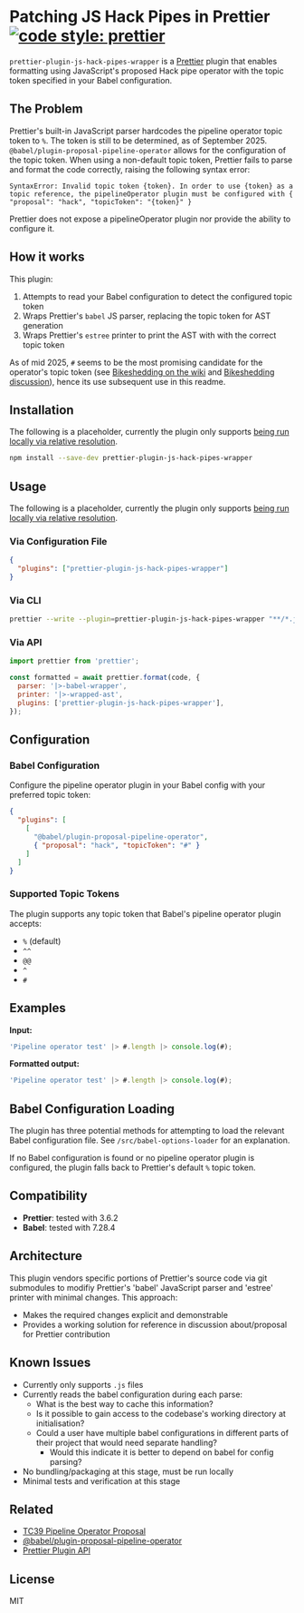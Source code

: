 # Patching JS Hack Pipes in Prettier &nbsp; [![code style: prettier](https://img.shields.io/badge/code_style-prettier-ff69b4.svg?style=flat-square)](https://github.com/prettier/prettier)

`prettier-plugin-js-hack-pipes-wrapper` is a [Prettier](https://prettier.io/) plugin that enables formatting using JavaScript's proposed Hack pipe operator with the topic token specified in your Babel configuration.

## The Problem

Prettier's built-in JavaScript parser hardcodes the pipeline operator topic token to `%`. The token is still to be determined, as of September 2025. `@babel/plugin-proposal-pipeline-operator` allows for the configuration of the topic token. When using a non-default topic token, Prettier fails to parse and format the code correctly, raising the following syntax error:

```
SyntaxError: Invalid topic token {token}. In order to use {token} as a topic reference, the pipelineOperator plugin must be configured with { "proposal": "hack", "topicToken": "{token}" }
```

Prettier does not expose a pipelineOperator plugin nor provide the ability to configure it.

## How it works

This plugin:
1. Attempts to read your Babel configuration to detect the configured topic token
2. Wraps Prettier's `babel` JS parser, replacing the topic token for AST generation
3. Wraps Prettier's `estree` printer to print the AST with with the correct topic token

As of mid 2025, `#` seems to be the most promising candidate for the operator's topic token (see [Bikeshedding on the wiki](https://github.com/tc39/proposal-pipeline-operator/wiki/Bikeshedding-the-Hack-topic-token) and [Bikeshedding discussion](https://github.com/tc39/proposal-pipeline-operator/issues/91#issuecomment-2784940602)), hence its use subsequent use in this readme.

## Installation

The following is a placeholder, currently the plugin only supports [being run locally via relative resolution](https://prettier.io/docs/plugins#testing-plugins).

```bash
npm install --save-dev prettier-plugin-js-hack-pipes-wrapper
```

## Usage

The following is a placeholder, currently the plugin only supports [being run locally via relative resolution](https://prettier.io/docs/plugins#testing-plugins).


### Via Configuration File

```json
{
  "plugins": ["prettier-plugin-js-hack-pipes-wrapper"]
}
```

### Via CLI

```bash
prettier --write --plugin=prettier-plugin-js-hack-pipes-wrapper "**/*.js"
```

### Via API

```javascript
import prettier from 'prettier';

const formatted = await prettier.format(code, {
  parser: '|>-babel-wrapper',
  printer: '|>-wrapped-ast',
  plugins: ['prettier-plugin-js-hack-pipes-wrapper'],
});
```

## Configuration

### Babel Configuration

Configure the pipeline operator plugin in your Babel config with your preferred topic token:

```json
{
  "plugins": [
    [
      "@babel/plugin-proposal-pipeline-operator",
      { "proposal": "hack", "topicToken": "#" }
    ]
  ]
}
```

### Supported Topic Tokens

The plugin supports any topic token that Babel's pipeline operator plugin accepts:
- `%` (default)
- `^^`
- `@@`
- `^`
- `#`

## Examples

**Input:**
```javascript
'Pipeline operator test' |> #.length |> console.log(#);
```

**Formatted output:**
```javascript
'Pipeline operator test' |> #.length |> console.log(#);
```

## Babel Configuration Loading

The plugin has three potential methods for attempting to load the relevant Babel configuration file. See `/src/babel-options-loader` for an explanation.

If no Babel configuration is found or no pipeline operator plugin is configured, the plugin falls back to Prettier's default `%` topic token.

## Compatibility

- **Prettier**: tested with 3.6.2
- **Babel**: tested with 7.28.4

## Architecture

This plugin vendors specific portions of Prettier's source code via git submodules to modifiy Prettier's 'babel' JavaScript parser and 'estree' printer with minimal changes. This approach:

- Makes the required changes explicit and demonstrable
- Provides a working solution for reference in discussion about/proposal for Prettier contribution

## Known Issues

- Currently only supports `.js` files
- Currently reads the babel configuration during each parse:
  - What is the best way to cache this information?
  - Is it possible to gain access to the codebase's working directory at initialisation?
  - Could a user have multiple babel configurations in different parts of their project that would need separate handling?
    - Would this indicate it is better to depend on babel for config parsing?
- No bundling/packaging at this stage, must be run locally
- Minimal tests and verification at this stage

## Related

- [TC39 Pipeline Operator Proposal](https://github.com/tc39/proposal-pipeline-operator)
- [@babel/plugin-proposal-pipeline-operator](https://babeljs.io/docs/babel-plugin-proposal-pipeline-operator)
- [Prettier Plugin API](https://prettier.io/docs/plugins.html)

## License

MIT